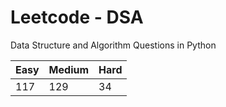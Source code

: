 # Leetcode - DSA

Data Structure and Algorithm Questions in Python

| Easy   |  Medium  | Hard |
|--------|----------|------|
|   117  |    129   |  34  |
